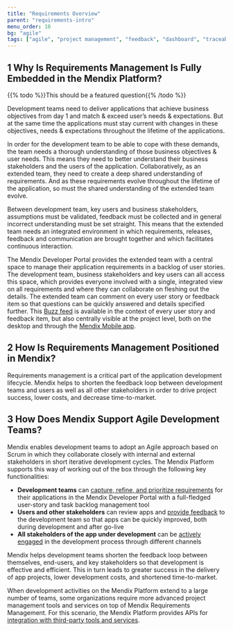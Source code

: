 ```yaml
---
title: "Requirements Overview"
parent: "requirements-intro"
menu_order: 10
bg: "agile"
tags: ["agile", "project management", "feedback", "dashboard", "traceability"]
---
```


## 1 Why Is Requirements Management Is Fully Embedded in the Mendix Platform?

{{% todo %}}This should be a featured question{{% /todo %}}

Development teams need to deliver applications that achieve business objectives from day 1 and match & exceed user’s needs & expectations. But at the same time the applications must stay current with changes in these objectives, needs & expectations throughout the lifetime of the applications.

In order for the development team to be able to cope with these demands, the team needs a thorough understanding of those business objectives & user needs. This means they need to better understand their business stakeholders and the users of the application. Collaboratively, as an extended team, they need to create a deep shared understanding of requirements. And as these requirements evolve throughout the lifetime of the application, so must the shared understanding of the extended team evolve.

Between development team, key users and business stakeholders, assumptions must be validated, feedback must be collected and in general incorrect understanding must be set straight. This means that the extended team needs an integrated environment in which requirements, releases, feedback and communication are brought together and which facilitates continuous interaction.

The Mendix Developer Portal provides the extended team with a central space to manage their application requirements in a backlog of user stories. The development team, business stakeholders and key users can all access this space, which provides everyone involved with a single, integrated view on all requirements and where they can collaborate on fleshing out the details. The extended team can comment on every user story or feedback item so that questions can be quickly answered and details specified further. This [Buzz feed](collaboration-channels#buzz) is available in the context of every user story and feedback item, but also centrally visible at the project level, both on the desktop and through the [Mendix Mobile app](collaboration-channels#mxapp).

## 2 How Is Requirements Management Positioned in Mendix?

Requirements management is a critical part of the application development lifecycle. Mendix helps to shorten the feedback loop between development teams and users as well as all other stakeholders in order to drive project success, lower costs, and decrease time-to-market.

## 3 How Does Mendix Support Agile Development Teams?

Mendix enables development teams to adopt an Agile approach based on Scrum in which they collaborate closely with internal and external stakeholders in short iterative development cycles. The Mendix Platform supports this way of working out of the box through the following key functionalities:

* **Development teams** can [capture, refine, and prioritize requirements](requirements-management#requirements-management) for their applications in the Mendix Developer Portal with a full-fledged user-story and task backlog management tool
* **Users and other stakeholders** can review apps and [provide feedback](feedback-management#feedback-management) to the development team so that apps can be quickly improved, both during development and after go-live
* **All stakeholders of the app under development** can be [actively engaged](collaboration-channels#stakeholder-involvement) in the development process through different channels

Mendix helps development teams shorten the feedback loop between themselves, end-users, and key stakeholders so that development is effective and efficient. This in turn leads to greater success in the delivery of app projects, lower development costs, and shortened time-to-market.

When development activities on the Mendix Platform extend to a large number of teams, some organizations require more advanced project management tools and services on top of Mendix Requirements Management. For this scenario, the Mendix Platform provides APIs for [integration with third-party tools and services](requirements-management#tooling).
